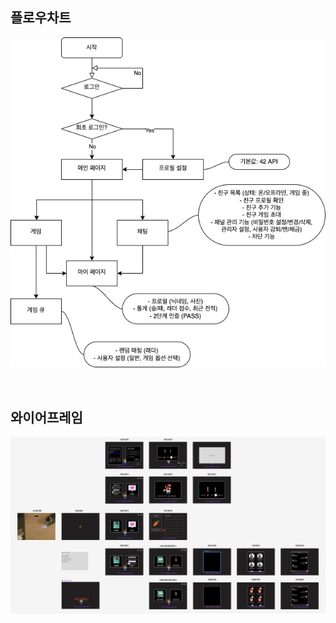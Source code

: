 ## 플로우차트

![Flowchart](./docs/assets/Flowchart.png)

<br/>

## 와이어프레임

![Wireframe](./docs/assets/Wireframe.png)
